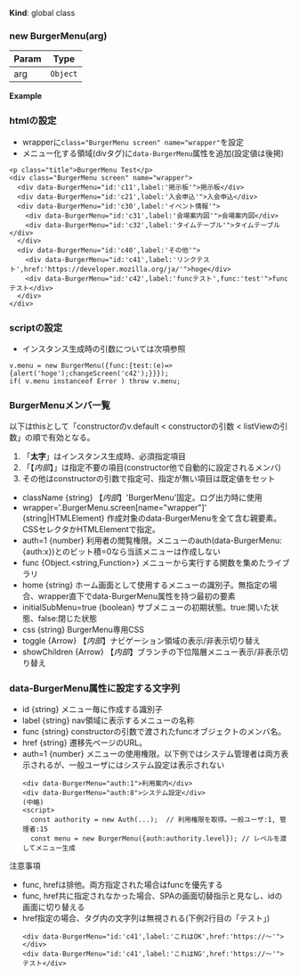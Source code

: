 
**Kind**: global class  
<a name="new_BurgerMenu_new"></a>

### new BurgerMenu(arg)

| Param | Type |
| --- | --- |
| arg | <code>Object</code> | 

**Example**  
### htmlの設定

- wrapperに`class="BurgerMenu screen" name="wrapper"`を設定
- メニュー化する領域(divタグ)に`data-BurgerMenu`属性を追加(設定値は後掲)

```
<p class="title">BurgerMenu Test</p>
<div class="BurgerMenu screen" name="wrapper">
  <div data-BurgerMenu="id:'c11',label:'掲示板'">掲示板</div>
  <div data-BurgerMenu="id:'c21',label:'入会申込'">入会申込</div>
  <div data-BurgerMenu="id:'c30',label:'イベント情報'">
    <div data-BurgerMenu="id:'c31',label:'会場案内図'">会場案内図</div>
    <div data-BurgerMenu="id:'c32',label:'タイムテーブル'">タイムテーブル</div>
  </div>
  <div data-BurgerMenu="id:'c40',label:'その他'">
    <div data-BurgerMenu="id:'c41',label:'リンクテスト',href:'https://developer.mozilla.org/ja/'">hoge</div>
    <div data-BurgerMenu="id:'c42',label:'funcテスト',func:'test'">funcテスト</div>
  </div>
</div>
```

### scriptの設定

- インスタンス生成時の引数については次項参照

```
v.menu = new BurgerMenu({func:{test:(e)=>{alert('hoge');changeScreen('c42');}}});
if( v.menu instanceof Error ) throw v.menu;
```

### BurgerMenuメンバ一覧

以下はthisとして「constructorのv.default < constructorの引数 < listViewの引数」の順で有効となる。

1. 「**太字**」はインスタンス生成時、必須指定項目
1. 「【*内部*】」は指定不要の項目(constructor他で自動的に設定されるメンバ)
1. その他はconstructorの引数で指定可、指定が無い項目は既定値をセット

- className {string} 【*内部*】'BurgerMenu'固定。ログ出力時に使用
- wrapper='.BurgerMenu.screen[name="wrapper"]' {string|HTMLElement} 作成対象のdata-BurgerMenuを全て含む親要素。CSSセレクタかHTMLElementで指定。
- auth=1 {number} 利用者の閲覧権限。メニューのauth(data-BurgerMenu:{auth:x})とのビット積=0なら当該メニューは作成しない
- func {Object.<string,Function>} メニューから実行する関数を集めたライブラリ
- home {string} ホーム画面として使用するメニューの識別子。無指定の場合、wrapper直下でdata-BurgerMenu属性を持つ最初の要素
- initialSubMenu=true {boolean} サブメニューの初期状態。true:開いた状態、false:閉じた状態
- css {string} BurgerMenu専用CSS
- toggle {Arrow} 【*内部*】ナビゲーション領域の表示/非表示切り替え
- showChildren {Arrow} 【*内部*】ブランチの下位階層メニュー表示/非表示切り替え

### data-BurgerMenu属性に設定する文字列

- id {string} メニュー毎に作成する識別子
- label {string} nav領域に表示するメニューの名称
- func {string} constructorの引数で渡されたfuncオブジェクトのメンバ名。
- href {string} 遷移先ページのURL。
- auth=1 {number} メニューの使用権限。以下例ではシステム管理者は両方表示されるが、一般ユーザにはシステム設定は表示されない
  ```
  <div data-BurgerMenu="auth:1">利用案内</div>
  <div data-BurgerMenu="auth:8">システム設定</div>
  (中略)
  <script>
    const authority = new Auth(...);  // 利用権限を取得。一般ユーザ:1, 管理者:15
    const menu = new BurgerMenu({auth:authority.level}); // レベルを渡してメニュー生成
  ```

注意事項

- func, hrefは排他。両方指定された場合はfuncを優先する
- func, href共に指定されなかった場合、SPAの画面切替指示と見なし、idの画面に切り替える
- href指定の場合、タグ内の文字列は無視される(下例2行目の「テスト」)
  ```
  <div data-BurgerMenu="id:'c41',label:'これはOK',href:'https://〜'"></div>
  <div data-BurgerMenu="id:'c41',label:'これはNG',href:'https://〜'">テスト</div>
  ```

